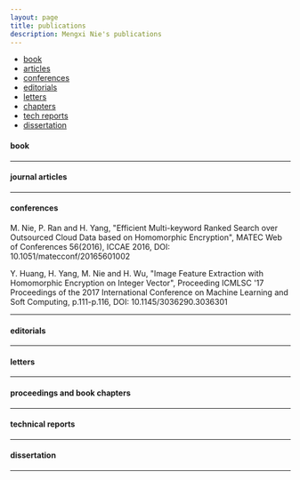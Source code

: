 ```yaml
---
layout: page
title: publications
description: Mengxi Nie's publications
---
```


<div class="navbar">
    <div class="navbar-inner">
        <ul class="nav">
            <li><a href="#book">book</a></li>
            <li><a href="#articles">articles</a></li>
            <li><a href="#conferences">conferences</a></li>
            <li><a href="#editorials">editorials</a></li>
            <li><a href="#letters">letters</a></li>
            <li><a href="#chapters">chapters</a></li>
            <li><a href="#techreports">tech reports</a></li>
            <li><a href="#thesis">dissertation</a></li>
        </ul>
    </div>
</div>


#### <a name="book"></a>book


---

#### <a name="articles"></a>journal articles

---


#### <a name="conferences"></a>conferences
M. Nie, P. Ran and H. Yang, "Efficient Multi-keyword Ranked Search over Outsourced Cloud Data based on Homomorphic Encryption", MATEC Web of Conferences 56(2016), ICCAE 2016, DOI: 10.1051/matecconf/20165601002

Y. Huang, H. Yang, M. Nie and H. Wu, "Image Feature Extraction with Homomorphic Encryption on Integer Vector",  Proceeding ICMLSC '17 Proceedings of the 2017 International Conference on Machine Learning and Soft Computing, p.111-p.116, DOI: 10.1145/3036290.3036301 

---


#### <a name="editorials"></a>editorials

---


#### <a name="letters"></a>letters

---


#### <a name="chapters"></a>proceedings and book chapters

---


#### <a name="techreports"></a>technical reports

---


#### <a name="thesis"></a>dissertation

---


